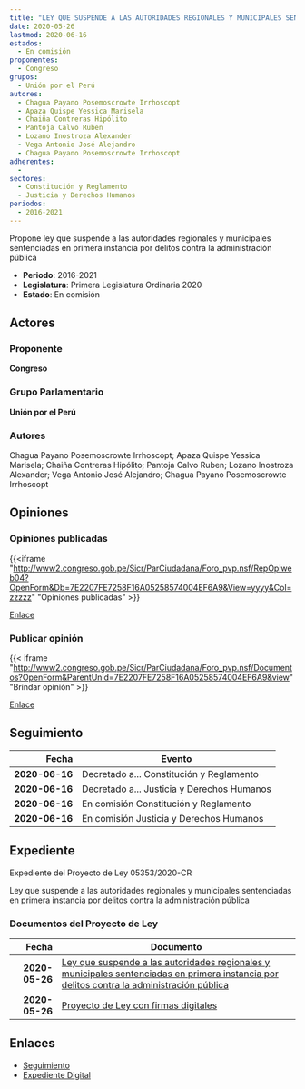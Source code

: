 ```yaml
---
title: "LEY QUE SUSPENDE A LAS AUTORIDADES REGIONALES Y MUNICIPALES SENTENCIADAS EN PRIMERA INSTANCIA POR DELITOS CONTRA LA ADMINISTRACIÓN PÚBLICA"
date: 2020-05-26
lastmod: 2020-06-16
estados: 
  - En comisión
proponentes: 
  - Congreso
grupos: 
  - Unión por el Perú
autores: 
  - Chagua Payano Posemoscrowte Irrhoscopt
  - Apaza Quispe Yessica Marisela
  - Chaiña Contreras Hipólito
  - Pantoja Calvo Ruben
  - Lozano Inostroza Alexander
  - Vega Antonio José Alejandro
  - Chagua Payano Posemoscrowte Irrhoscopt
adherentes: 
  - 
sectores: 
  - Constitución y Reglamento
  - Justicia y Derechos Humanos
periodos: 
  - 2016-2021
---
```


Propone ley que suspende a las autoridades regionales y municipales sentenciadas en primera instancia por delitos contra la administración pública

- **Periodo**: 2016-2021
- **Legislatura**: Primera Legislatura Ordinaria 2020
- **Estado**: En comisión

## Actores

### Proponente

**Congreso**

### Grupo Parlamentario

**Unión por el Perú**

### Autores

Chagua Payano Posemoscrowte Irrhoscopt; Apaza Quispe Yessica Marisela; Chaiña Contreras Hipólito; Pantoja Calvo Ruben; Lozano Inostroza Alexander; Vega Antonio José Alejandro; Chagua Payano Posemoscrowte Irrhoscopt


## Opiniones

### Opiniones publicadas

{{<iframe "http://www2.congreso.gob.pe/Sicr/ParCiudadana/Foro_pvp.nsf/RepOpiweb04?OpenForm&Db=7E2207FE7258F16A05258574004EF6A9&View=yyyy&Col=zzzzz" "Opiniones publicadas" >}}

[Enlace](http://www2.congreso.gob.pe/Sicr/ParCiudadana/Foro_pvp.nsf/RepOpiweb04?OpenForm&Db=7E2207FE7258F16A05258574004EF6A9&View=yyyy&Col=zzzzz)
### Publicar opinión

{{< iframe "http://www2.congreso.gob.pe/Sicr/ParCiudadana/Foro_pvp.nsf/Documentos?OpenForm&ParentUnid=7E2207FE7258F16A05258574004EF6A9&view" "Brindar opinión" >}}

[Enlace](http://www2.congreso.gob.pe/Sicr/ParCiudadana/Foro_pvp.nsf/Documentos?OpenForm&ParentUnid=7E2207FE7258F16A05258574004EF6A9&view)

## Seguimiento

| Fecha | Evento |
|------:|--------|
| **2020-06-16** | Decretado a... Constitución y Reglamento|
| **2020-06-16** | Decretado a... Justicia y Derechos Humanos|
| **2020-06-16** | En comisión Constitución y Reglamento|
| **2020-06-16** | En comisión Justicia y Derechos Humanos|


## Expediente

Expediente del Proyecto de Ley 05353/2020-CR

Ley que suspende a las autoridades regionales y municipales sentenciadas en primera instancia por delitos contra la administración pública


### Documentos del Proyecto de Ley

| Fecha | Documento |
|------:|--------|
| **2020-05-26** | [Ley que suspende a las autoridades regionales y municipales sentenciadas en primera instancia por delitos contra la administración pública](http://www.leyes.congreso.gob.pe/Documentos/2016_2021/Proyectos_de_Ley_y_de_Resoluciones_Legislativas/PL0535320200526.pdf) |
| **2020-05-26** | [Proyecto de Ley con firmas digitales](http://www.leyes.congreso.gob.pe/Documentos/2016_2021/Proyectos_de_Ley_y_de_Resoluciones_Legislativas/Proyectos_Firmas_digitales/PL05353.pdf) |

## Enlaces 

- [Seguimiento](http://www2.congreso.gob.pe/Sicr/TraDocEstProc/CLProLey2016.nsf/f7fff46988ca05b1052578e100829cc7/e0f97598cbec9382052585740055648e?OpenDocument)
- [Expediente Digital](http://www2.congreso.gob.pe/Sicr/TraDocEstProc/CLProLey2016.nsf/f7fff46988ca05b1052578e100829cc7/e0f97598cbec9382052585740055648e?OpenDocument&Click=05257FB7005EB655.eb71d0cf91d8294e05256cdf006b5706/$Body/0.1C6C)
